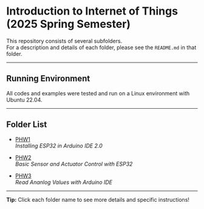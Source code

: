 # Introduction to Internet of Things (2025 Spring Semester)

This repository consists of several subfolders.  
For a description and details of each folder, please see the `README.md` in that folder.

---

## Running Environment

All codes and examples were tested and run on a Linux environment with Ubuntu 22.04.

---

## Folder List

- [PHW1](./PHW1/README.md)  
  _Installing ESP32 in Arduino IDE 2.0_

- [PHW2](./PHW2/README.md)  
  _Basic Sensor and Actuator Control with ESP32_

- [PHW3](./PHW3/README.md)  
  _Read Ananlog Values with Arduino IDE_

---

**Tip:** Click each folder name to see more details and specific instructions!
